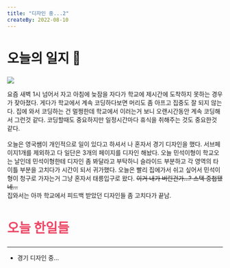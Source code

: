 ```yaml
---
title: "디자인 중...2"
createBy: 2022-08-10
---
```


##  <h2 style="font-size: 30px">오늘의 일지 🎪</h2>
<img style="marign: 5px auto" src="https://user-images.githubusercontent.com/71883310/183936669-11d50e70-9793-4344-a409-20063b986577.jpg" />

요즘 새벽 1시 넘어서 자고 아침에 늦잠을 자다가 학교에 제시간에 도착하지 못하는 경우가 잦아졌다. 게다가 학교에서 계속 코딩하다보면 머리도 좀 아프고 집중도 잘 되지 않는다. 집에 와서 코딩하는 건 멀쩡한데 학교에서 이러는거 보니 오랜시간동안 계속 코딩해서 그런것 같다. 코딩할때도 중요하지만 일정시간마다 휴식을 취해주는 것도 중요한것 같다.
<br>
<br>
오늘은 영국쌤이 개인적으로 일이 있다고 하셔서 나 혼자서 경기 디자인을 했다. 서브페이지1개를 제외하고 다 일단은 3개의 페이지를 디자인 해놨다. 오늘 민석이형이 학교오는 날인데 민석이형한테 디자인 좀 봐달라고 부탁하니 슬라이드 부분하고 각 영역의 타이틀 부분을 고치다가 시간이 되서 귀가했다. 오늘은 빨리 집에가서 쉬고 싶어서 민석이형이 청구로 가자는거 그냥 혼자서 태릉입구로 왔다. ~~이거 내가 버린건가...? 스택 중첩됐네...~~
<br>
집와서는 아까 학교에서 피드백 받았던 디자인들 좀 고치다가 끝남.


## <h2 style="color: #ee4867; font-size: 30px">오늘 한일들</h2>
---
- 경기 디자인 중...


